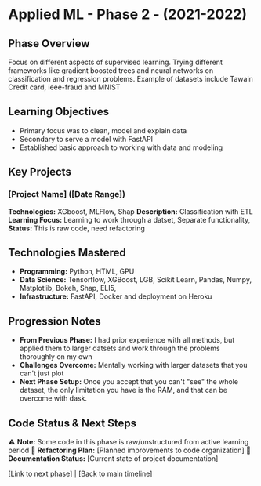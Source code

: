 # Applied ML - Phase 2 - (2021-2022)

## Phase Overview
Focus on different aspects of supervised learning. Trying different frameworks like gradient boosted trees and neural networks on classification and regression problems. Example of datasets include Tawain Credit card, ieee-fraud and MNIST

## Learning Objectives
- Primary focus was to clean, model and explain data
- Secondary to serve a model with FastAPI
- Established basic approach to working with data and modeling

## Key Projects

### [Project Name] ([Date Range])
**Technologies:** XGboost, MLFlow, Shap
**Description:** Classification with ETL
**Learning Focus:** Learning to work through a datset, Separate functionality, 
**Status:** This is raw code, need refactoring

## Technologies Mastered
- **Programming:** Python, HTML, GPU
- **Data Science:** Tensorflow, XGBoost, LGB, Scikit Learn, Pandas, Numpy, Matplotlib, Bokeh, Shap, ELI5, 
- **Infrastructure:** FastAPI, Docker and deployment on Heroku

## Progression Notes
- **From Previous Phase:** I had prior experience with all methods, but applied them to larger datsets and work through the problems thoroughly on my own
- **Challenges Overcome:** Mentally working with larger datasets that you can't just plot 
- **Next Phase Setup:** Once you accept that you can't "see" the whole dataset, the only limitation you have is the RAM, and that can be overcome with dask.

## Code Status & Next Steps
⚠️ **Note:** Some code in this phase is raw/unstructured from active learning period
🔄 **Refactoring Plan:** [Planned improvements to code organization]
📝 **Documentation Status:** [Current state of project documentation]

[Link to next phase] | [Back to main timeline]



